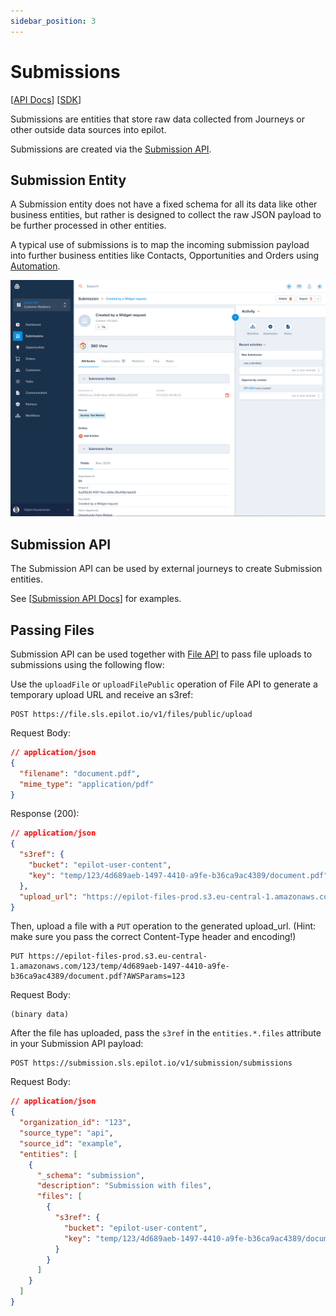 ```yaml
---
sidebar_position: 3
---
```


# Submissions

[[API Docs](/api/submission)]
[[SDK](https://www.npmjs.com/package/@epilot/submission-client)]

Submissions are entities that store raw data collected from Journeys or other outside data sources into epilot.

Submissions are created via the [Submission API](/api/submission).

## Submission Entity

A Submission entity does not have a fixed schema for all its data like other business entities, but rather is designed to collect the raw JSON payload to be further processed in other entities.

A typical use of submissions is to map the incoming submission payload into further business entities like Contacts, Opportunities and Orders using [Automation](/docs/automation/automation-flows).

![Submission Example](../../static/img/submission.png)

## Submission API

The Submission API can be used by external journeys to create Submission entities.

See [[Submission API Docs](/api/submission)] for examples.

## Passing Files

Submission API can be used together with [File API](https://docs.epilot.io/api/file) to pass file uploads to submissions using the following flow:

Use the `uploadFile` or `uploadFilePublic` operation of File API to generate a temporary upload URL and receive an s3ref:

```
POST https://file.sls.epilot.io/v1/files/public/upload
```

Request Body:

```json
// application/json
{
  "filename": "document.pdf",
  "mime_type": "application/pdf"
}
```

Response (200):

```json
// application/json
{
  "s3ref": {
    "bucket": "epilot-user-content",
    "key": "temp/123/4d689aeb-1497-4410-a9fe-b36ca9ac4389/document.pdf"
  },
  "upload_url": "https://epilot-files-prod.s3.eu-central-1.amazonaws.com/123/temp/4d689aeb-1497-4410-a9fe-b36ca9ac4389/document.pdf?AWSParams=123"
}
```

Then, upload a file with a `PUT` operation to the generated upload_url. (Hint: make sure you pass the correct Content-Type header and encoding!)

```
PUT https://epilot-files-prod.s3.eu-central-1.amazonaws.com/123/temp/4d689aeb-1497-4410-a9fe-b36ca9ac4389/document.pdf?AWSParams=123
```

Request Body:

```
(binary data)
```

After the file has uploaded, pass the `s3ref` in the `entities.*.files` attribute in your Submission API payload:

```
POST https://submission.sls.epilot.io/v1/submission/submissions
```

Request Body:

```json
// application/json
{
  "organization_id": "123",
  "source_type": "api",
  "source_id": "example",
  "entities": [
    {
      "_schema": "submission",
      "description": "Submission with files",
      "files": [
        {
          "s3ref": {
            "bucket": "epilot-user-content",
            "key": "temp/123/4d689aeb-1497-4410-a9fe-b36ca9ac4389/document.pdf"
          }
        }
      ]
    }
  ]
}
```
